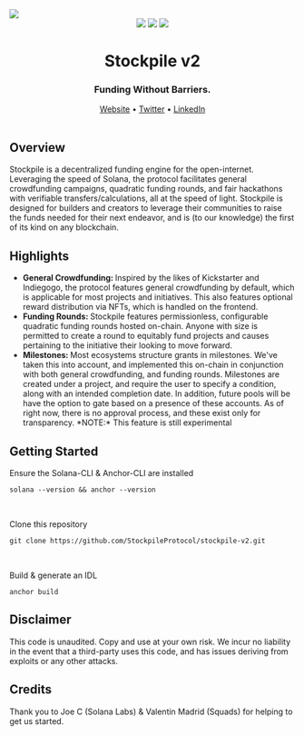 <img src="https://i.imgur.com/hA5WEnT.jpg">
<div align="center">
  <img src="https://badgen.net/badge/version/2.0/blue">
  <img src="https://badgen.net/badge/docs/2.0/blue">
  <img src="https://badgen.net/badge/contributions/open/blue">
</div>
<h1 align="center">Stockpile v2</h1>
<div align="center">
  <h3>Funding Without Barriers.</h3>
  <div align="center">
    <a href="https://stockpile.pro">Website</a>
    •
    <a href="https://twitter.com/GoStockpile">Twitter</a>
    •
    <a href="https://twitter.com/GoStockpile">LinkedIn</a>
  </div>
</div>
<br>
<h2>Overview</h2>
<p>
  Stockpile is a decentralized funding engine for the open-internet. Leveraging the speed of Solana, the protocol facilitates 
  general crowdfunding campaigns, quadratic funding rounds, and fair hackathons with verifiable transfers/calculations, all at
  the speed of light. Stockpile is designed for builders and creators to leverage their communities to raise the funds needed
  for their next endeavor, and is (to our knowledge) the first of its kind on any blockchain.
</p>
<h2>Highlights</h2>
<ul>
  <li>
    <b>
      General Crowdfunding:
    </b>
    Inspired by the likes of Kickstarter and Indiegogo, the protocol features general crowdfunding by default, which is applicable
    for most projects and initiatives. This also features optional reward distribution via NFTs, which is handled on the frontend.
  </li>
  <li>
    <b>
      Funding Rounds:
    </b>
    Stockpile features permissionless, configurable quadratic funding rounds hosted on-chain. Anyone with size is permitted to create
    a round to equitably fund projects and causes pertaining to the initiative their looking to move forward.
  </li>
  <li>
    <b>
      Milestones:
    </b>
    Most ecosystems structure grants in milestones. We've taken this into account, and implemented this on-chain in conjunction with both
    general crowdfunding, and funding rounds. Milestones are created under a project, and require the user to specify a condition, along
    with an intended completion date. In addition, future pools will be have the option to gate based on a presence of these accounts.
    As of right now, there is no approval process, and these exist only for transparency.
    *NOTE:* This feature is still experimental
  </li>
</ul>
<h2>Getting Started</h2>
<p>Ensure the Solana-CLI & Anchor-CLI are installed</p>

```
solana --version && anchor --version
```
<br>
<p>Clone this repository</p>
    
```
git clone https://github.com/StockpileProtocol/stockpile-v2.git
```
<br>
<p>Build & generate an IDL</p>
    
```
anchor build
```
<h2>Disclaimer</h2>
<p>
  This code is unaudited. Copy and use at your own risk. We incur no liability in the event that a third-party uses this code, and has
  issues deriving from exploits or any other attacks.
</p>
<h2>Credits</h2>
<p>
  Thank you to Joe C (Solana Labs) & Valentin Madrid (Squads) for helping to get us started.
</p>

